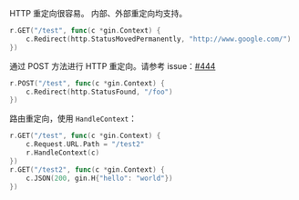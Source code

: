 HTTP 重定向很容易。 内部、外部重定向均支持。

```go
r.GET("/test", func(c *gin.Context) {
    c.Redirect(http.StatusMovedPermanently, "http://www.google.com/")
})
```

通过 POST 方法进行 HTTP 重定向。请参考 issue：[#444](https://github.com/gin-gonic/gin/issues/444)

```go
r.POST("/test", func(c *gin.Context) {
    c.Redirect(http.StatusFound, "/foo")
})
```

路由重定向，使用 `HandleContext`：

```go
r.GET("/test", func(c *gin.Context) {
    c.Request.URL.Path = "/test2"
    r.HandleContext(c)
})
r.GET("/test2", func(c *gin.Context) {
    c.JSON(200, gin.H{"hello": "world"})
})
```